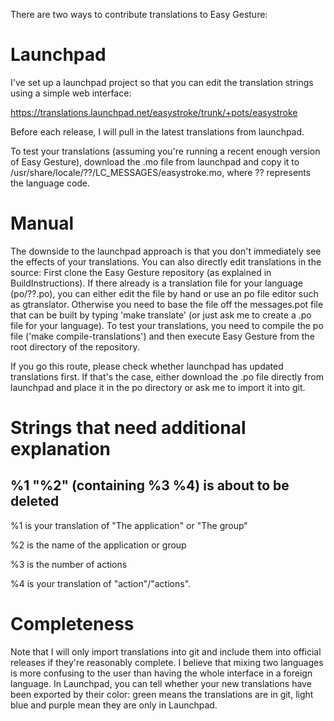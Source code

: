There are two ways to contribute translations to Easy Gesture:

# Launchpad

I've set up a launchpad project so that you can edit the translation strings using a simple web interface:

https://translations.launchpad.net/easystroke/trunk/+pots/easystroke

Before each release, I will pull in the latest translations from launchpad.

To test your translations (assuming you're running a recent enough version of Easy Gesture), download the .mo file from launchpad and copy it to /usr/share/locale/??/LC_MESSAGES/easystroke.mo, where ?? represents the language code.

# Manual

The downside to the launchpad approach is that you don't immediately see the effects of your translations. You can also directly edit translations in the source: First clone the Easy Gesture repository (as explained in BuildInstructions). If there already is a translation file for your language (po/??.po), you can either edit the file by hand or use an po file editor such as gtranslator. Otherwise you need to base the file off the messages.pot file that can be built by typing 'make translate' (or just ask me to create a .po file for your language). To test your translations, you need to compile the po file ('make compile-translations') and then execute Easy Gesture from the root directory of the repository.

If you go this route, please check whether launchpad has updated translations first. If that's the case, either download the .po file directly from launchpad and place it in the po directory or ask me to import it into git.

# Strings that need additional explanation

## %1 "%2" (containing %3 %4) is about to be deleted
%1 is your translation of "The application" or "The group"

%2 is the name of the application or group

%3 is the number of actions

%4 is your translation of "action"/"actions".

# Completeness

Note that I will only import translations into git and include them into official releases if they're reasonably complete.  I believe that mixing two languages is more confusing to the user than having the whole interface in a foreign language.  In Launchpad, you can tell whether your new translations have been exported by their color: green means the translations are in git, light blue and purple mean they are only in Launchpad.